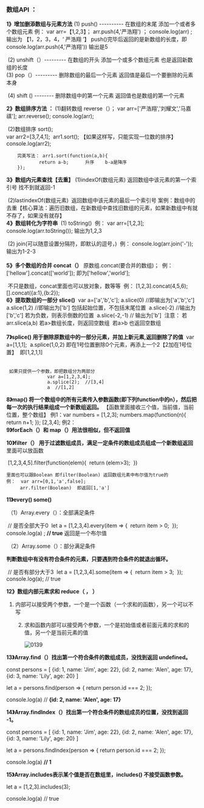 ###                                              数组API ：

**1》增加删添数组与元素方法**
       (1) push()   ----------  在数组的末尾 添加一个或者多个数组元素
           例： var arr=【1,2,3】；
                   arr.push(4,'严浩翔') ；
                   console.log(arr) ;   输出为 【1，2，3，4，‘ 严浩翔 ’】
            push()完毕后返回的是新数组的长度，即      console.log(arr.push(4,'严浩翔'))     输出是5
        

​      (2) unshift（）---------  在数组的开头 添加一个或多个数组元素 
​                                             也是返回新数组的长度
​        
​      (3) pop（）---------  删除数组的最后一个元素
​                                         返回值是最后一个要删除的元素本身

​      (4) shift () --------  删除数组中的第一个元素
​                                    返回值也是数组的第一个元素

**2》数组排序方法 ：**
         (1)翻转数组  reverse（）；
            var arr=['严浩翔','刘耀文','马嘉祺'];
            arr.reverse();
            console.log(arr);
            

​        (2)数组排序 sort();  
​               var arr2=[3,7,4,1];
​               arr1.sort();         【如果这样写，只能实现一位数的排序】
​               console.log(arr2);
​        

        完美写法： arr1.sort(function(a,b){
                return a-b;      升序    b-a是降序
        }); 

**3》数组内元素查找【去重】**
          (1)indexOf(数组元素)  返回数组中该元素的第一个索引号
                               找不到就返回-1

​          (2)lastindexOf(数组元素)
​                               返回数组中该元素的最后一个索引号
​     案例：数组中的去重【核心算法：遍历旧数组，在新数组中查找旧数组的元素，如果新数组中有就不存了，如果没有就存】
​     
**4》数组转化为字符串**
​           (1) toString()
​             例： var arr=[1,2,3];
​                 console.log(arr.toString());   输出为1,2,3

​           (2) join(可以随意设置分隔符，即默认的逗号，)
​             例： console.log(arr.join('-'));  输出为1-2-3
​             
​             
**5》多个数组的合并  concat（）**
​           原数组.concat(要合并的数组)；
​           例： ['hellow'].concat(['world']);
​               即为['hellow','world'];

​           不只是数组，concat里面也可以放对象，数等等
​           例： [1,2,3].concat(4,5,6);
​                [].concat({a:1},{b:2});
​             
**6》提取数组的一部分 slice()**
​           var a=['a','b','c'];
​           a.slice(0)  //即输出为['a','b','c']
​           a.slice(1,2)  //即输出为['b']  包括起始位置，不包括末尾位置
​           a.slice(-2)  //输出为['b','c'] 若为负数，则表示倒数的位置
​           a.slice(-2,-1) // 输出为['b']
​       注意：
​           若arr.slice(a,b)   若a>数组长度，则返回空数组
​                              若a>b  也返回空数组
​                              
​                              
**7》splice()  用于删除原数组中的一部分元素，并加上新元素,返回删除了的值**
​     var a=[1,1,1];
​     a.splice(1,0,2) 即在1号位置删除0个元素，再添上一个2【2加在1号位置】
​                     即[1,2,1,1]   
​                     

     如果只提供一个参数，即把数组分为两部分
                   var a=[1,2,3,4];
                   a.splice(2);  //[3,4]
                   a  //[1,2]

**8》map()   将一个数组中的所有元素传入参数函数(即下列function中的n），然后把每一次的执行结果组成一个新数组返回。**
         【函数里面接收三个值，当前值，当前位置，整个数组】
       例1：var numbers = [1,2,3];
          numbers.map(function(n){
                return n+1;
          });
                  [2,3,4];
       例2：       
**9》forEach（）和 map（）用法很相似，但不返回值**



**10》filter（） 用于过滤数组成员，满足一定条件的数组成员组成一个新数组返回**
      里面可以放函数

​    [1,2,3,4,5].filter(function(elem){
​         return (elem>3);
​    })

    里面也可以跟Boolean 即filter(Boolean) 返回数组元素中布尔值为true的
    例：  var arr=[0,1,'a',false];
         arr.filter(Boolean)  即返回[1,'a']

**11》every()  some()**

​      （1）Array.every（）：全部满足条件

​                     // 是否全部大于0
​                       let a = [1,2,3,4].every(item => {
​                            return item > 0;
​                       });
​                 console.log(a) ;  **// true** 返回是一个布尔值

​      （2）Array.some（）：部分满足条件

​              **判断数组中有没有符合条件的元素，只要遇到符合条件的就退出循环。**

​                            // 是否有部分大于3
​                          let a = [1,2,3,4].some(item => {
​                                      return item > 3;
​                          });
​                          console.log(a); // true

**12》数组内部元素求和  reduce（    ，  ）**

1. 内部可以接受两个参数，一个是一个函数（一个求和的函数），另一个可以不写

   2. 求和函数内部可以接受两个参数，一个是初始值或者前面元素的求和的值，另一个是当前元素的值

      ![0139](C:\Users\lenovo\Desktop\哈哈\0139.png)

**13》Array.find（）找出第一个符合条件的数组成员，没找到返回 undefined。**

const persons = [
    {id: 1, name: 'Jim', age: 22},
    {id: 2, name: 'Alen', age: 17},
    {id: 3, name: 'Lily', age: 20}
]

let a = persons.find(person => {
    return person.id === 2;
});

console.log(a)  // **{id: 2, name: 'Alen', age: 17}**

**14》Array.findIndex（）找出第一个符合条件的数组成员的位置，没找到返回 -1。**

const persons = [
    {id: 1, name: 'Jim', age: 22},
    {id: 2, name: 'Alen', age: 17},
    {id: 3, name: 'Lily', age: 20}
]

let a = persons.findIndex(person => {
    return person.id === 2;
});

console.log(a) **// 1**

**15》Array.includes表示某个值是否在数组里，includes() 不接受函数参数。**

let a = [1,2,3].includes(3);

console.log(a) // true

